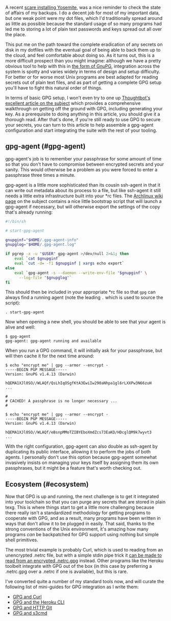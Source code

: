 A recent [scare installing Yosemite](/fragments/yosemite-progress), was a nice reminder to check the state of affairs of my backups. I do a decent job for most of my important data, but one weak point were my dot files, which I'd traditionally spread around as little as possible because the standard usage of so many programs had led me to storing a lot of plain text passwords and keys spread out all over the place.

This put me on the path toward the complete eradication of any secrets on disk in my dotfiles with the eventual goal of being able to back them up to the cloud, and feel comfortable about doing so. As it turns out, this is a more difficult prospect than you might imagine: although we have a pretty obvious tool to help with this in [the form of GnuPG](https://wiki.archlinux.org/index.php/GnuPG), integration across the system is spotty and varies widely in terms of design and setup difficulty. For better or for worse most Unix programs are best adapted for reading secrets out of plain text files, and as part of getting a complete GPG setup you'll have to fight this natural order of things.

In terms of basic GPG setup, I won't even try to one up [Thoughtbot's excellent article on the subject](http://robots.thoughtbot.com/pgp-and-you) which provides a comprehensive walkthrough on getting off the ground with GPG, including generating your key. As a prerequisite to doing anything in this article, you should give it a thorough read. After that's done, if you're still ready to use GPG to secure your secrets, you can turn to this article to help assemble a gpg-agent configuration and start integrating the suite with the rest of your tooling.

## gpg-agent (#gpg-agent)

gpg-agent's job is to remember your passphrase for some amount of time so that you don't have to compromise between encrypted secrets and your sanity. This would otherwise be a problem as you were forced to enter a passphrase three times a minute.

gpg-agent is a little more sophisticated than its cousin ssh-agent in that it can write out metadata about its process to a file, but like ssh-agent it still needs a little extra infrastructure built into your *rc files. The [Archlinux wiki page](https://wiki.archlinux.org/index.php/GnuPG#gpg-agent) on the subject contains a nice little bootstrap script that will launch a gpg-agent if necessary, but will otherwise export the settings of the copy that's already running:

``` sh
#!/bin/sh

# start-gpg-agent

gnupginf="$HOME/.gpg-agent-info"
gnupglog="$HOME/.gpg-agent.log"

if pgrep -x -u "$USER" gpg-agent >/dev/null 2>&1; then
    eval `cat $gnupginf`
    eval `cut -d= -f1 $gnupginf | xargs echo export`
else
    eval `gpg-agent -s --daemon --write-env-file "$gnupginf" \
      --log-file "$gnupglog"`
fi
```

This should then be included in your appropriate *rc file so that `gpg` can always find a running agent (note the leading `.` which is used to source the script):

```
. start-gpg-agent
```

Now when opening a new shell, you should be able to see that your agent is alive and well:

```
$ gpg-agent
gpg-agent: gpg-agent running and available
```

When you run a GPG command, it will initially ask for your passphrase, but will then cache it for the next time around:

```
$ echo "encrypt me" | gpg --armor --encrypt -
-----BEGIN PGP MESSAGE-----
Version: GnuPG v1.4.13 (Darwin)

hQEMA1XJl0SO//WLAQf/QsLhIqOSgfKtA3EwiIw290aNhpa1gl6rLXXPw3N66zuH
...

#
# CACHED! A passphrase is no longer necessary ...
#

$ echo "encrypt me" | gpg --armor --encrypt -
-----BEGIN PGP MESSAGE-----
Version: GnuPG v1.4.13 (Darwin)

hQEMA1XJl0SO//WLAQf/eBsnpMMoTZIBYEboXmdZcs73EaKD/HDcglQM9k7wyvt3
...
```

With the right configuration, gpg-agent can also double as ssh-agent by duplicating its public interface, allowing it to perform the jobs of both agents. I personally don't use this option because gpg-agent somewhat invasively insists on managing your keys itself by assigning them its own passphrases, but it might be a feature that's worth checking out.

## Ecosystem (#ecosystem)

Now that GPG is up and running, the next challenge is to get it integrated into your toolchain so that you can purge any secrets that are stored in plain texg. This is where things start to get a little more challenging because there really isn't a standardized methodology for getting programs to cooperate with GPG, and as a result, many programs have been written in ways that don't allow it to be plugged in easily. That said, thanks to the strong conventions of the Unix environment, it's amazing how many programs _can_ be backpatched for GPG support using nothing but simple shell primitives.

The most trivial example is probably Curl, which is used to reading from an unencrypted .netrc file, but with a simple stdin pipe trick it [can be made to read from an encrypted .netrc.gpg](/fragments/gpg-curl) instead. Other programs like the Heroku toolbelt integrate with GPG out of the box (in this case by preferring a .netrc.gpg over a .netrc if one is available), but this is rare.

I've converted quite a number of my standard tools now, and will curate the following list of mini-guides for GPG integration as I write them:

* [GPG and Curl](/fragments/gpg-curl)
* [GPG and the Heroku CLI](/fragments/gpg-heroku)
* [GPG and HTTP Git](/fragments/gpg-git)
* [GPG and s3cmd](/fragments/gpg-s3cmd)
